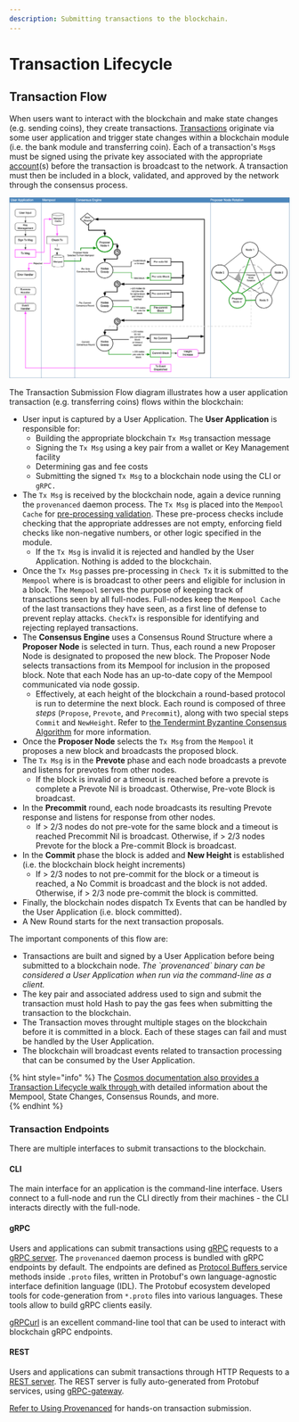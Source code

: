 ```yaml
---
description: Submitting transactions to the blockchain.
---
```


# Transaction Lifecycle

## Transaction Flow

When users want to interact with the blockchain and make state changes \(e.g. sending coins\), they create transactions. [Transactions](https://docs.cosmos.network/master/core/transactions.html) originate via some user application and trigger state changes within a blockchain module \(i.e. the bank module and transferring coin\). Each of a transaction's `Msg`s must be signed using the private key associated with the appropriate [account](accounts.md)\(s\) before the transaction is broadcast to the network. A transaction must then be included in a block, validated, and approved by the network through the consensus process.

![](../.gitbook/assets/image%20%289%29.png)

The Transaction Submission Flow diagram illustrates how a user application transaction \(e.g. transferring coins\) flows within the blockchain:

* User input is captured by a User Application.  The **User Application** is responsible for:
  * Building the appropriate blockchain `Tx Msg` transaction message 
  * Signing the `Tx Msg` using a key pair from a wallet or Key Management facility
  * Determining gas and fee costs
  * Submitting the signed `Tx Msg` to a blockchain node using the CLI or `gRPC.`
* The `Tx Msg` is received by the blockchain node, again a device running the `provenanced` daemon process.  The `Tx Msg` is placed into the `Mempool Cache` for [pre-processing validation](https://docs.cosmos.network/master/basics/tx-lifecycle.html#addition-to-mempool).  These pre-process checks include checking that the appropriate addresses are not empty, enforcing field checks like non-negative numbers, or other logic specified in the module.
  * If the `Tx Msg` is invalid it is rejected and handled by the User Application.  Nothing is added to the blockchain.
* Once the `Tx Msg` passes pre-processing in `Check Tx` it is submitted to the `Mempool` where is is broadcast to other peers and eligible for inclusion in a block.  The `Mempool` serves the purpose of keeping track of transactions seen by all full-nodes. Full-nodes keep the `Mempool Cache` of the last transactions they have seen, as a first line of defense to prevent replay attacks. `CheckTx` is responsible for identifying and rejecting replayed transactions.
* The **Consensus Engine** uses a Consensus Round Structure where a **Proposer Node** is selected in turn.  Thus, each round a new Proposer Node is designated to proposed the new block.  The Proposer Node selects transactions from its Mempool for inclusion in the proposed block.  Note that each Node has an up-to-date copy of the Mempool communicated via node gossip.
  * Effectively, at each height of the blockchain a round-based protocol is run to determine the next block. Each round is composed of three _steps_ \(`Propose`, `Prevote`, and `Precommit`\), along with two special steps `Commit` and `NewHeight`.  Refer to [the Tendermint Byzantine Consensus Algorithm](https://docs.tendermint.com/master/spec/consensus/consensus.html) for more information.
* Once the **Proposer Node** selects the `Tx Msg` from the `Mempool` it proposes a new block and broadcasts the proposed block.
* The `Tx Msg` is in the **Prevote** phase and each node broadcasts a prevote and listens for prevotes from other nodes.
  * If the block is invalid or a timeout is reached before a prevote is complete a Prevote Nil is broadcast.  Otherwise, Pre-vote Block is broadcast.
* In the **Precommit** round, each node broadcasts its resulting Prevote response and listens for response from other nodes.
  * If &gt; 2/3 nodes do not pre-vote for the same block and a timeout is reached Precommit Nil is broadcast.  Otherwise, if &gt; 2/3 nodes Prevote for the block a Pre-commit Block is broadcast.
* In the **Commit** phase the block is added and **New Height** is established \(i.e. the blockchain block height increments\)
  * If &gt; 2/3 nodes to not pre-commit for the block or a timeout is reached, a No Commit is broadcast and the block is not added.  Otherwise, if &gt; 2/3 node pre-commit the block is committed.
* Finally, the blockchain nodes dispatch Tx Events that can be handled by the User Application \(i.e. block committed\).
* A New Round starts for the next transaction proposals.

The important components of this flow are:

* Transactions are built and signed by a User Application before being submitted to a blockchain node.  _The \`provenanced\` binary can be considered a User Application when run via the command-line as a client._
* The key pair and associated address used to sign and submit the transaction must hold Hash to pay the gas fees when submitting the transaction to the blockchain.
* The Transaction moves throught multiple stages on the blockchain before it is committed in a block.  Each of these stages can fail and must be handled by the User Application.
* The blockchain will broadcast events related to transaction processing that can be consumed by the User Application.

{% hint style="info" %}
The [Cosmos documentation also provides a Transaction Lifecycle walk through ](https://docs.cosmos.network/master/basics/tx-lifecycle.html)with detailed information about the Mempool, State Changes, Consensus Rounds, and more.  
{% endhint %}

### Transaction Endpoints

There are multiple interfaces to submit transactions to the blockchain.

#### CLI

The main interface for an application is the command-line interface. Users connect to a full-node and run the CLI directly from their machines - the CLI interacts directly with the full-node.  

#### gRPC

Users and applications can submit transactions using [gRPC](https://grpc.io/) requests to a [gRPC server](https://docs.cosmos.network/master/core/grpc_rest.html#grpc-server). The `provenanced` daemon process is bundled with gRPC endpoints by default. The endpoints are defined as [Protocol Buffers ](https://developers.google.com/protocol-buffers)service methods inside `.proto` files, written in Protobuf's own language-agnostic interface definition language \(IDL\). The Protobuf ecosystem developed tools for code-generation from `*.proto` files into various languages. These tools allow to build gRPC clients easily.

[gRPCurl](https://github.com/fullstorydev/grpcurl) is an excellent command-line tool that can be used to interact with blockchain gRPC endpoints.

#### REST

Users and applications can submit transactions through HTTP Requests to a [REST server](https://docs.cosmos.network/master/core/grpc_rest.html#rest-server). The REST server is fully auto-generated from Protobuf services, using [gRPC-gateway](https://github.com/grpc-ecosystem/grpc-gateway).

[Refer to Using Provenanced](../using-provenance/) for hands-on transaction submission.

